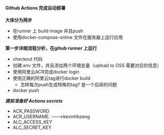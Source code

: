 #### Github Actions 完成自动部署

**大体分为两步**

* 在runner 上 build image  并且push
* 使用docker-compose-online 文件在服务器上运行应用

**第一步详细流程分析，在gihub runner 上运行**

* checkout 代码
* 创建.env 文件，并且添加两个环境变量（upload to OSS 需要对应的信息）
* 使用阿里云ACR完成docker login
* 使用正确的阿里云tag进行docker build
  * 怎样每次push生成特殊的tag? 是一个后续的问题
* docker push

***提前准备好 Actions secrets***

* ACR_PASSWORD
* ACR_USERNAME. --->kevinhbzeng
* ALC_ACCESS_KEY
* ALC_SECRET_KEY
